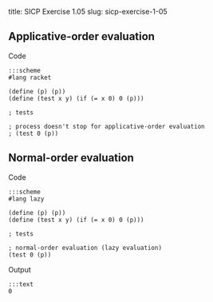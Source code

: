 title: SICP Exercise 1.05
slug: sicp-exercise-1-05

Applicative-order evaluation
----------------------------

Code
```
:::scheme
#lang racket

(define (p) (p))
(define (test x y) (if (= x 0) 0 (p)))

; tests

; process doesn't stop for applicative-order evaluation
; (test 0 (p))
```

Normal-order evaluation
-----------------------

Code
```
:::scheme
#lang lazy

(define (p) (p))
(define (test x y) (if (= x 0) 0 (p)))

; tests

; normal-order evaluation (lazy evaluation)
(test 0 (p))
```

Output
```
:::text
0
```
